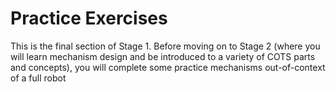 # Practice Exercises

This is the final section of Stage 1. Before moving on to Stage 2 (where you will learn mechanism design and be introduced to a variety of COTS parts and concepts), you will complete some practice mechanisms out-of-context of a full robot